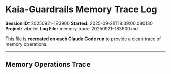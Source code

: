 # Kaia-Guardrails Memory Trace Log

**Session ID:** 20250921-183900
**Started:** 2025-09-21T18:39:00.080130
**Project:** vibelint
**Log File:** memory-trace-20250921-183900.md

This file is **recreated on each Claude Code run** to provide a clean trace of memory operations.

---

## Memory Operations Trace

